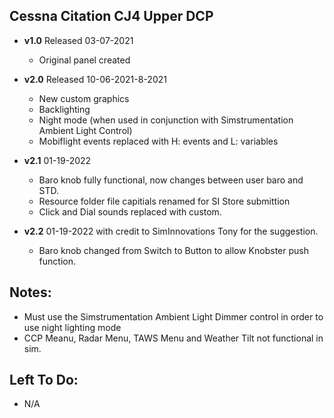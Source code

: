 ## Cessna Citation CJ4 Upper DCP
- **v1.0** 
  Released 03-07-2021
	- Original panel created 

- **v2.0** 
  Released 10-06-2021-8-2021
	- New custom graphics
	- Backlighting
	- Night mode (when used in conjunction with Simstrumentation Ambient Light Control)
	- Mobiflight events replaced with H: events and L: variables 
- **v2.1** 01-19-2022 
    - Baro knob fully functional, now changes between user baro and STD.
    - Resource folder file capitials renamed for SI Store submittion  
    - Click and Dial sounds replaced with custom.    
- **v2.2** 01-19-2022  with credit to SimInnovations Tony for the suggestion.
    - Baro knob changed from Switch to Button to allow Knobster push function.  

## Notes:
- Must use the Simstrumentation Ambient Light Dimmer control in order to use night lighting mode
- CCP Meanu, Radar Menu, TAWS Menu and Weather Tilt not functional in sim.

## Left To Do:
- N/A
	

